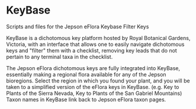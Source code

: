 # KeyBase
Scripts and files for the Jepson eFlora Keybase Filter Keys 

 KeyBase is a dichotomous key platform hosted by Royal Botanical Gardens, Victoria, with an interface that allows one to easily navigate dichotomous keys and "filter" them with a checklist, removing key leads that do not pertain to any terminal taxa in the checklist.

The Jepson eFlora dichotomous keys are fully integrated into KeyBase, essentially making a regional flora available for any of the Jepson bioregions. Select the region in which you found your plant, and you will be taken to a simplified version of the eFlora keys in KeyBase. (e.g. Key to Plants of the Sierra Nevada, Key to Plants of the San Gabriel Mountains) Taxon names in KeyBase link back to Jepson eFlora taxon pages. 
